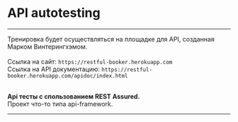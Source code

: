 # API autotesting

---
Тренировка будет осуществляться на площадке для API, созданная Марком Винтерингхэмом.<br><br>
Ссылка на сайт: ```https://restful-booker.herokuapp.com```<br>
Ссылка на API документацию: ```https://restful-booker.herokuapp.com/apidoc/index.html```<br><br>

**Api тесты с спользованием REST Assured.**<br>
Проект что-то типа api-framework.

---
